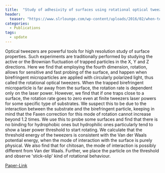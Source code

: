 ```yaml
---
title:  "Study of adhesivity of surfaces using rotational optical tweezers"
header:
  teaser: "https://www.slrlounge.com/wp-content/uploads/2016/02/when-to-shoot-hdr.jpg"
categories: 
  - Publications
tags:
  - update
---
```


Optical tweezers are powerful tools for high resolution study of surface properties. Such experiments are traditionally performed by studying the active or the Brownian fluctuation of trapped particles in the X, Y and Z directions. Here we find that employing the fourth dimension, rotation, allows for sensitive and fast probing of the surface, and happen when birefringent microparticles are applied with circularly polarized light, thus called the rotational optical tweezers. When the trapped birefringent microparticle is far away from the surface, the rotation rate is dependent only on the laser power. However, we find that if one traps close to a surface, the rotation rate goes to zero even at finite tweezers laser powers for some specific type of substrates. We suspect this to be due to the interaction between the substrate and the birefringent particle, keeping in mind that the Faxen correction for this mode of rotation cannot increase beyond 1.2 times. We use this to probe some surfaces and find that there is no binding for hydrophobic ones but hydrophilic ones particularly tend to show a laser power threshold to start rotating. We calculate that the threshold energy of the tweezers is consistent with the Van der Waals potential energy, when the mode of interaction with the surface is purely physical. We also find that for chitosan, the mode of interaction is possibly different from Van der Waals. Further, we place the particle on the threshold and observe 'stick–slip' kind of rotational behaviour.

[Paper-Link](https://iopscience.iop.org/article/10.1088/1402-4896/ab292d/meta)
